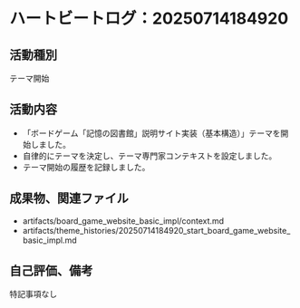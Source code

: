 # ハートビートログ：20250714184920

## 活動種別
テーマ開始

## 活動内容
- 「ボードゲーム「記憶の図書館」説明サイト実装（基本構造）」テーマを開始しました。
- 自律的にテーマを決定し、テーマ専門家コンテキストを設定しました。
- テーマ開始の履歴を記録しました。

## 成果物、関連ファイル
- artifacts/board_game_website_basic_impl/context.md
- artifacts/theme_histories/20250714184920_start_board_game_website_basic_impl.md

## 自己評価、備考
特記事項なし

